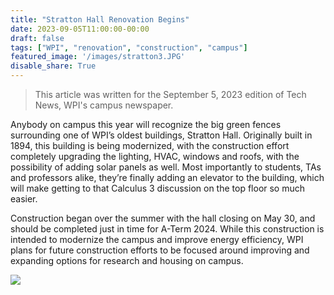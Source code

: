 ```yaml
---
title: "Stratton Hall Renovation Begins"
date: 2023-09-05T11:00:00-00:00
draft: false
tags: ["WPI", "renovation", "construction", "campus"]
featured_image: '/images/stratton3.JPG'
disable_share: True
---
```


> This article was written for the September 5, 2023 edition of Tech News, WPI's campus newspaper.

Anybody on campus this year will recognize the big green fences surrounding one of WPI’s oldest buildings, Stratton Hall. Originally built in 1894, this building is being modernized, with the construction effort completely upgrading the lighting, HVAC, windows and roofs, with the possibility of adding solar panels as well. Most importantly to students, TAs and professors alike, they’re finally adding an elevator to the building, which will make getting to that Calculus 3 discussion on the top floor so much easier.

Construction began over the summer with the hall closing on May 30, and should be completed just in time for A-Term 2024. While this construction is intended to modernize the campus and improve energy efficiency, WPI plans for future construction efforts to be focused around improving and expanding options for research and housing on campus.

![](/images/stratton6.JPG)